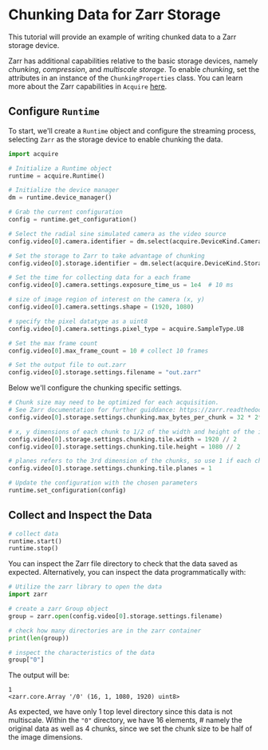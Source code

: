 # Chunking Data for Zarr Storage

This tutorial will provide an example of writing chunked data to a Zarr storage device.

Zarr has additional capabilities relative to the basic storage devices, namely _chunking_, _compression_, and _multiscale storage_. To enable _chunking_, set the attributes in an instance of the `ChunkingProperties` class. You can learn more about the Zarr capabilities in `Acquire` [here](https://github.com/acquire-project/acquire-driver-zarr).

## Configure `Runtime`
To start, we'll create a `Runtime` object and configure the streaming process, selecting `Zarr` as the storage device to enable chunking the data.

```python
import acquire

# Initialize a Runtime object
runtime = acquire.Runtime()

# Initialize the device manager
dm = runtime.device_manager()

# Grab the current configuration
config = runtime.get_configuration() 

# Select the radial sine simulated camera as the video source
config.video[0].camera.identifier = dm.select(acquire.DeviceKind.Camera, "simulated: radial sin") 

# Set the storage to Zarr to take advantage of chunking
config.video[0].storage.identifier = dm.select(acquire.DeviceKind.Storage, "Zarr")

# Set the time for collecting data for a each frame
config.video[0].camera.settings.exposure_time_us = 1e4  # 10 ms

# size of image region of interest on the camera (x, y)
config.video[0].camera.settings.shape = (1920, 1080)

# specify the pixel datatype as a uint8
config.video[0].camera.settings.pixel_type = acquire.SampleType.U8

# Set the max frame count
config.video[0].max_frame_count = 10 # collect 10 frames

# Set the output file to out.zarr
config.video[0].storage.settings.filename = "out.zarr"
```
Below we'll configure the chunking specific settings.

```python
# Chunk size may need to be optimized for each acquisition. 
# See Zarr documentation for further guiddance: https://zarr.readthedocs.io/en/stable/tutorial.html#chunk-optimizations
config.video[0].storage.settings.chunking.max_bytes_per_chunk = 32 * 2**20 # 32 MB

# x, y dimensions of each chunk to 1/2 of the width and height of the image, generating 4 chunks
config.video[0].storage.settings.chunking.tile.width = 1920 // 2
config.video[0].storage.settings.chunking.tile.height = 1080 // 2

# planes refers to the 3rd dimension of the chunks, so use 1 if each chunk is 2D
config.video[0].storage.settings.chunking.tile.planes = 1

# Update the configuration with the chosen parameters
runtime.set_configuration(config)
```

## Collect and Inspect the Data

```python
# collect data
runtime.start()
runtime.stop()
```

You can inspect the Zarr file directory to check that the data saved as expected. Alternatively, you can inspect the data programmatically with:

```python
# Utilize the zarr library to open the data
import zarr

# create a zarr Group object
group = zarr.open(config.video[0].storage.settings.filename)

# check how many directories are in the zarr container
print(len(group))

# inspect the characteristics of the data
group["0"]
```

The output will be:
```
1
<zarr.core.Array '/0' (16, 1, 1080, 1920) uint8>
```
As expected, we have only 1 top level directory since this data is not multiscale. Within the `"0"` directory, we have 16 elements, # namely the original data as well as 4 chunks, since we set the chunk size to be half of the image dimensions.
